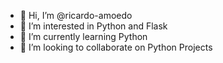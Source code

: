 - 👋 Hi, I’m @ricardo-amoedo
- 👀 I’m interested in Python and Flask
- 🌱 I’m currently learning Python
- 💞️ I’m looking to collaborate on Python Projects

<!---
ricardo-amoedo/ricardo-amoedo is a ✨ special ✨ repository because its `README.md` (this file) appears on your GitHub profile.
You can click the Preview link to take a look at your changes.
--->
